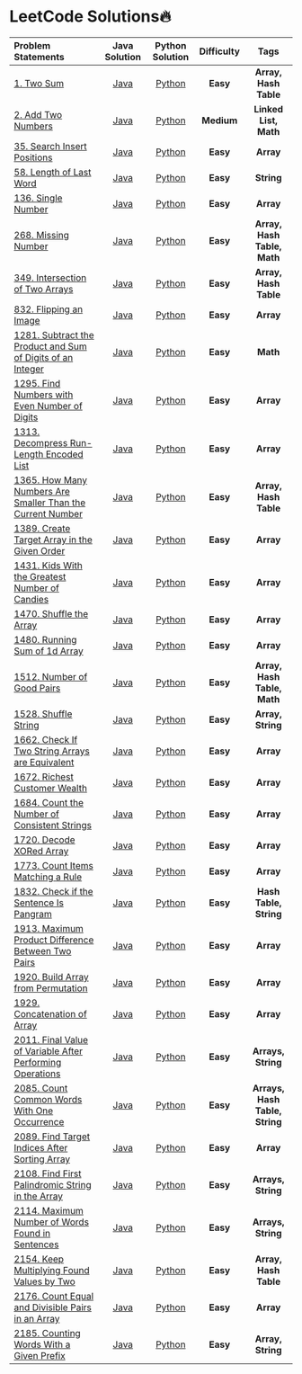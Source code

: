 # LeetCode Solutions🔥

|  Problem Statements  |  Java Solution  |  Python Solution  |  Difficulty  |  Tags  |
|:---------------------|:---------------:|:-----------------:|:------------:|:------:|
|  [1. Two Sum](https://leetcode.com/problems/two-sum/)  |  [Java](https://github.com/kishanrajput23/LeetCode-Solutions/blob/main/Java/1.java)  |  [Python](https://github.com/kishanrajput23/LeetCode-Solutions/blob/main/Python/1.py)  |  **Easy**  |  **Array, Hash Table**  |
|  [2. Add Two Numbers](https://leetcode.com/problems/add-two-numbers/)  |  [Java]()  |  [Python](https://github.com/kishanrajput23/LeetCode-Solutions/blob/main/Python/Add%20Two%20Numbers.py)  |  **Medium**  |  **Linked List, Math**  |
|  [35. Search Insert Positions](https://leetcode.com/problems/search-insert-position/)  |  [Java](https://github.com/kishanrajput23/LeetCode-Solutions/blob/main/Java/35.java)  |  [Python](https://github.com/kishanrajput23/LeetCode-Solutions/blob/main/Python/35.py)  |  **Easy**  |  **Array**  |
|  [58. Length of Last Word](https://leetcode.com/problems/length-of-last-word/)  |  [Java](https://github.com/kishanrajput23/LeetCode-Solutions/blob/main/Java/58.java)  |  [Python](https://github.com/kishanrajput23/LeetCode-Solutions/blob/main/Python/Length%20of%20Last%20Word.py)  |  **Easy**  |  **String**  |
|  [136. Single Number](https://leetcode.com/problems/single-number/)  |  [Java](https://github.com/kishanrajput23/LeetCode-Solutions/blob/main/Java/136.java)  |  [Python](https://github.com/kishanrajput23/LeetCode-Solutions/blob/main/Python/136.py)  |  **Easy**  |  **Array**  |
|  [268. Missing Number](https://leetcode.com/problems/missing-number/)  |  [Java](https://github.com/kishanrajput23/LeetCode-Solutions/blob/main/Java/268.java)  |  [Python](https://github.com/kishanrajput23/LeetCode-Solutions/blob/main/Python/268.py)  |  **Easy**  |  **Array, Hash Table, Math**  |
|  [349. Intersection of Two Arrays](https://leetcode.com/problems/intersection-of-two-arrays/)  |  [Java](https://github.com/kishanrajput23/LeetCode-Solutions/blob/main/Java/349.java)  |  [Python](https://github.com/kishanrajput23/LeetCode-Solutions/blob/main/Python/349.py)  |  **Easy**  |  **Array, Hash Table**  |
|  [832. Flipping an Image](https://leetcode.com/problems/flipping-an-image/)  |  [Java](https://github.com/kishanrajput23/LeetCode-Solutions/blob/main/Java/832.java)  |  [Python](https://github.com/kishanrajput23/LeetCode-Solutions/blob/main/Python/832.py)  |  **Easy**  |  **Array**  |
|  [1281. Subtract the Product and Sum of Digits of an Integer](https://leetcode.com/problems/subtract-the-product-and-sum-of-digits-of-an-integer/)  |  [Java](https://github.com/kishanrajput23/LeetCode-Solutions/blob/main/Java/1281.Subtract_the_Product_and_Sum_of_Digits_of_an_Integer.java)  |  [Python](https://github.com/kishanrajput23/LeetCode-Solutions/blob/main/Python/1281.py)  |  **Easy**  |  **Math**  |
|  [1295. Find Numbers with Even Number of Digits](https://leetcode.com/problems/find-numbers-with-even-number-of-digits/)  |  [Java](https://github.com/kishanrajput23/LeetCode-Solutions/blob/main/Java/1295.java)  |  [Python](https://github.com/kishanrajput23/LeetCode-Solutions/blob/main/Python/1295.py)  |  **Easy**  |  **Array**  |
|  [1313. Decompress Run-Length Encoded List](https://leetcode.com/problems/decompress-run-length-encoded-list/)  |  [Java](https://github.com/kishanrajput23/LeetCode-Solutions/blob/main/Java/1313.java)  |  [Python](https://github.com/kishanrajput23/LeetCode-Solutions/blob/main/Python/1313.py)  |  **Easy**  |  **Array**  |
|  [1365. How Many Numbers Are Smaller Than the Current Number](https://leetcode.com/problems/how-many-numbers-are-smaller-than-the-current-number/)  |  [Java](https://github.com/kishanrajput23/LeetCode-Solutions/blob/main/Java/1365.java)  |  [Python](https://github.com/kishanrajput23/LeetCode-Solutions/blob/main/Python/1365.py)  |  **Easy**  |  **Array, Hash Table**  |
|  [1389. Create Target Array in the Given Order](https://leetcode.com/problems/create-target-array-in-the-given-order/)  |  [Java](https://github.com/kishanrajput23/LeetCode-Solutions/blob/main/Java/1389.java)  |  [Python](https://github.com/kishanrajput23/LeetCode-Solutions/blob/main/Python/1389.py)  |  **Easy**  |  **Array**  |
|  [1431. Kids With the Greatest Number of Candies](https://leetcode.com/problems/kids-with-the-greatest-number-of-candies/)  |  [Java](https://github.com/kishanrajput23/LeetCode-Solutions/blob/main/Java/1431.java)  |  [Python](https://github.com/kishanrajput23/LeetCode-Solutions/blob/main/Python/1431.py)  |  **Easy**  |  **Array**  |
|  [1470. Shuffle the Array](https://leetcode.com/problems/shuffle-the-array/)  |  [Java](https://github.com/kishanrajput23/LeetCode-Solutions/blob/main/Java/1470.java)  |  [Python](https://github.com/kishanrajput23/LeetCode-Solutions/blob/main/Python/1470.py)  |  **Easy**  |  **Array**  |
|  [1480. Running Sum of 1d Array](https://leetcode.com/problems/running-sum-of-1d-array/)  |  [Java](https://github.com/kishanrajput23/LeetCode-Solutions/blob/main/Java/1480.java)  |  [Python](https://github.com/kishanrajput23/LeetCode-Solutions/blob/main/Python/1480.py)  |  **Easy**  |  **Array**  |
|  [1512. Number of Good Pairs](https://leetcode.com/problems/number-of-good-pairs/)  |  [Java](https://github.com/kishanrajput23/LeetCode-Solutions/blob/main/Java/1512.java)  |  [Python](https://github.com/kishanrajput23/LeetCode-Solutions/blob/main/Python/1512.py)  |  **Easy**  |  **Array, Hash Table, Math**  |
|  [1528. Shuffle String](https://leetcode.com/problems/shuffle-string/)  |  [Java](https://github.com/kishanrajput23/LeetCode-Solutions/blob/main/Java/1528.java)  |  [Python](https://github.com/kishanrajput23/LeetCode-Solutions/blob/main/Python/1528.py)  |  **Easy**  |  **Array, String**  |
|  [1662. Check If Two String Arrays are Equivalent](https://leetcode.com/problems/check-if-two-string-arrays-are-equivalent/)  |  [Java](https://github.com/kishanrajput23/LeetCode-Solutions/blob/main/Java/1662.java)  |  [Python](https://github.com/kishanrajput23/LeetCode-Solutions/blob/main/Python/1662.py)  |  **Easy**  |  **Array**  |
|  [1672. Richest Customer Wealth](https://leetcode.com/problems/richest-customer-wealth/)  |  [Java](https://github.com/kishanrajput23/LeetCode-Solutions/blob/main/Java/1672.java)  |  [Python](https://github.com/kishanrajput23/LeetCode-Solutions/blob/main/Python/1672.py)  |  **Easy**  |  **Array**  |
|  [1684. Count the Number of Consistent Strings](https://leetcode.com/problems/count-the-number-of-consistent-strings/)  |  [Java](https://github.com/kishanrajput23/LeetCode-Solutions/blob/main/Java/1684.java)  |  [Python](https://github.com/kishanrajput23/LeetCode-Solutions/blob/main/Python/1684.py)  |  **Easy**  |  **Array**  |
|  [1720. Decode XORed Array](https://leetcode.com/problems/decode-xored-array/)  |  [Java](https://github.com/kishanrajput23/LeetCode-Solutions/blob/main/Java/1720.java)  |  [Python](https://github.com/kishanrajput23/LeetCode-Solutions/blob/main/Python/1720.py)  |  **Easy**  |  **Array**  |
|  [1773. Count Items Matching a Rule](https://leetcode.com/problems/count-items-matching-a-rule/)  |  [Java](https://github.com/kishanrajput23/LeetCode-Solutions/blob/main/Java/1773.java)  |  [Python](https://github.com/kishanrajput23/LeetCode-Solutions/blob/main/Python/1773.py)  |  **Easy**  |  **Array**  |
|  [1832. Check if the Sentence Is Pangram](https://leetcode.com/problems/check-if-the-sentence-is-pangram/)  |  [Java](https://github.com/kishanrajput23/LeetCode-Solutions/blob/main/Java/1832.java)  |  [Python](https://github.com/kishanrajput23/LeetCode-Solutions/blob/main/Python/1832.py)  |  **Easy**  |  **Hash Table, String**  |
|  [1913. Maximum Product Difference Between Two Pairs](https://leetcode.com/problems/maximum-product-difference-between-two-pairs/)  |  [Java](https://github.com/kishanrajput23/LeetCode-Solutions/blob/main/Java/1913.java)  |  [Python](https://github.com/kishanrajput23/LeetCode-Solutions/blob/main/Python/1913.py)  |  **Easy**  |  **Array**  |
|  [1920. Build Array from Permutation](https://leetcode.com/problems/build-array-from-permutation/)  |  [Java](https://github.com/kishanrajput23/LeetCode-Solutions/blob/main/Java/1920.java)  |  [Python](https://github.com/kishanrajput23/LeetCode-Solutions/blob/main/Python/1920.py)  |  **Easy**  |  **Array**  |
|  [1929. Concatenation of Array](https://leetcode.com/problems/concatenation-of-array/)  |  [Java](https://github.com/kishanrajput23/LeetCode-Solutions/blob/main/Java/1929.java)  |  [Python](https://github.com/kishanrajput23/LeetCode-Solutions/blob/main/Python/1929.py)  |  **Easy**  |  **Array**  |
|  [2011. Final Value of Variable After Performing Operations](https://leetcode.com/problems/final-value-of-variable-after-performing-operations/)  |  [Java](https://github.com/kishanrajput23/LeetCode-Solutions/blob/main/Java/2011.java)  |  [Python](https://github.com/kishanrajput23/LeetCode-Solutions/blob/main/Python/2011.py)  |  **Easy**  |  **Arrays, String**  |
|  [2085. Count Common Words With One Occurrence](https://leetcode.com/problems/count-common-words-with-one-occurrence/)  |  [Java]()  |  [Python](https://github.com/kishanrajput23/LeetCode-Solutions/blob/main/Python/2085.py)  |  **Easy**  |  **Arrays, Hash Table, String**  |
|  [2089. Find Target Indices After Sorting Array](https://leetcode.com/problems/find-target-indices-after-sorting-array/)  |  [Java](https://github.com/kishanrajput23/LeetCode-Solutions/blob/main/Java/2089.java)  |  [Python](https://github.com/kishanrajput23/LeetCode-Solutions/blob/main/Python/2089.py)  |  **Easy**  |  **Array**  |
|  [2108. Find First Palindromic String in the Array](https://leetcode.com/problems/find-first-palindromic-string-in-the-array/)  |  [Java](https://github.com/kishanrajput23/LeetCode-Solutions/blob/main/Java/2108.java)  |  [Python](https://github.com/kishanrajput23/LeetCode-Solutions/blob/main/Python/2108.py)  |  **Easy**  |  **Arrays, String**  |
|  [2114. Maximum Number of Words Found in Sentences](https://leetcode.com/problems/maximum-number-of-words-found-in-sentences/)  |  [Java](https://github.com/kishanrajput23/LeetCode-Solutions/blob/main/Java/2114.java)  |  [Python](https://github.com/kishanrajput23/LeetCode-Solutions/blob/main/Python/2114.py)  |  **Easy**  |  **Arrays, String**  |
|  [2154. Keep Multiplying Found Values by Two](https://leetcode.com/problems/keep-multiplying-found-values-by-two/)  |  [Java](https://github.com/kishanrajput23/LeetCode-Solutions/blob/main/Java/2154.java)  |  [Python](https://github.com/kishanrajput23/LeetCode-Solutions/blob/main/Python/2154.py)  |  **Easy**  |  **Array, Hash Table**  |
|  [2176. Count Equal and Divisible Pairs in an Array](https://leetcode.com/problems/count-equal-and-divisible-pairs-in-an-array/)  |  [Java](https://github.com/kishanrajput23/LeetCode-Solutions/blob/main/Java/2176.java)  |  [Python](https://github.com/kishanrajput23/LeetCode-Solutions/blob/main/Python/2176.py)  |  **Easy**  |  **Array**  |
|  [2185. Counting Words With a Given Prefix](https://leetcode.com/problems/counting-words-with-a-given-prefix/)  |  [Java](https://github.com/kishanrajput23/LeetCode-Solutions/blob/main/Java/2185.java)  |  [Python](https://github.com/kishanrajput23/LeetCode-Solutions/blob/main/Python/2185.py)  |  **Easy**  |  **Array, String**  |
